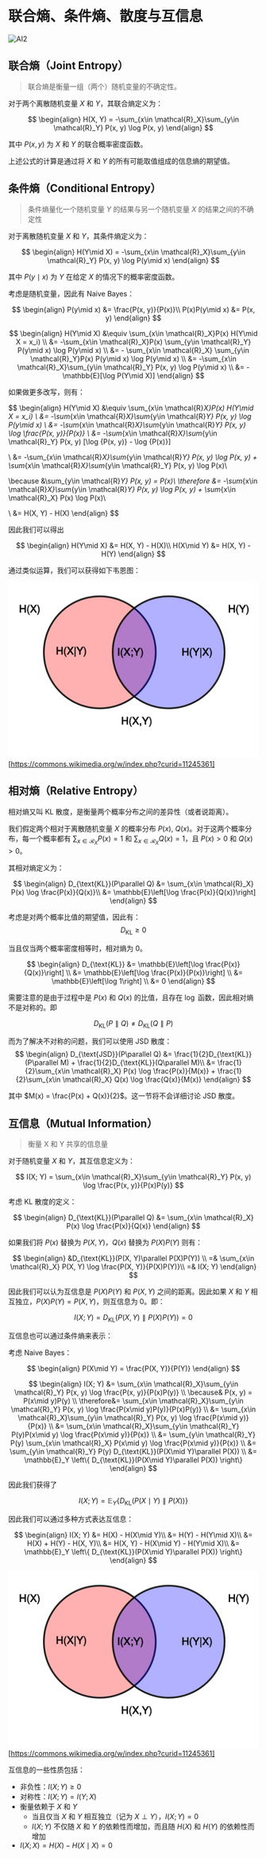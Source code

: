 # 联合熵、条件熵、散度与互信息

![AI2](https://img.shields.io/badge/LI-Artificial%20Inteligence%202-green)

## 联合熵（Joint Entropy）

> 联合熵是衡量一组（两个）随机变量的不确定性。

对于两个离散随机变量 $X$ 和 $Y$，其联合熵定义为：

$$
\begin{align}
H(X, Y) = -\sum_{x\in \mathcal{R}_X}\sum_{y\in \mathcal{R}_Y} P(x, y) \log P(x, y)
\end{align}
$$

其中 $P(x, y)$ 为 $X$ 和 $Y$ 的联合概率密度函数。

上述公式的计算是通过将 $X$ 和 $Y$ 的所有可能取值组成的信息熵的期望值。

## 条件熵（Conditional Entropy）

> 条件熵量化一个随机变量 $Y$ 的结果与另一个随机变量 $X$ 的结果之间的不确定性

对于离散随机变量 $X$ 和 $Y$，其条件熵定义为：

$$
\begin{align}
H(Y\mid X) = -\sum_{x\in \mathcal{R}_X}\sum_{y\in \mathcal{R}_Y} P(x, y) \log P(y\mid x)
\end{align}
$$

其中 $P(y\mid x)$ 为 $Y$ 在给定 $X$ 的情况下的概率密度函数。

考虑是随机变量，因此有 Naive Bayes：

$$
\begin{align}
    P(y\mid x) &= \frac{P(x, y)}{P(x)}\\
    P(x)P(y\mid x) &= P(x, y)
\end{align}
$$


$$
\begin{align}
H(Y\mid X) &\equiv \sum_{x\in \mathcal{R}_X}P(x) H(Y\mid X = x_i)
\\
&= -\sum_{x\in \mathcal{R}_X}P(x) \sum_{y\in \mathcal{R}_Y} P(y\mid x) \log P(y\mid x)
\\
&= - \sum_{x\in \mathcal{R}_X} \sum_{y\in \mathcal{R}_Y}P(x) P(y\mid x) \log P(y\mid x)
\\
&= -\sum_{x\in \mathcal{R}_X}\sum_{y\in \mathcal{R}_Y} P(x, y) \log P(y\mid x)
\\
&= -\mathbb{E}[\log P(Y\mid X)]
\end{align}
$$

如果做更多改写，则有：

$$
\begin{align}
H(Y\mid X) &\equiv \sum_{x\in \mathcal{R}_X}P(x) H(Y\mid X = x_i)
\\
&= -\sum_{x\in \mathcal{R}_X}\sum_{y\in \mathcal{R}_Y} P(x, y) \log P(y\mid x)
\\
&= -\sum_{x\in \mathcal{R}_X}\sum_{y\in \mathcal{R}_Y} P(x, y) \log \frac{P(x, y)}{P(x)}
\\
&= -\sum_{x\in \mathcal{R}_X}\sum_{y\in \mathcal{R}_Y} P(x, y) [\log {P(x, y)} - \log {P(x)}]

\\
&= -\sum_{x\in \mathcal{R}_X}\sum_{y\in \mathcal{R}_Y} P(x, y) \log P(x, y) + \sum_{x\in \mathcal{R}_X}\sum_{y\in \mathcal{R}_Y} P(x, y) \log P(x)\\

\because
&\sum_{y\in \mathcal{R}_Y} P(x, y) = P(x)\\
\therefore
&= -\sum_{x\in \mathcal{R}_X}\sum_{y\in \mathcal{R}_Y} P(x, y) \log P(x, y) + \sum_{x\in \mathcal{R}_X} P(x) \log P(x)\\

\\
&= H(X, Y) - H(X)
\end{align}
$$

因此我们可以得出

$$
\begin{align}
H(Y\mid X) &= H(X, Y) - H(X)\\
H(X\mid Y) &= H(X, Y) - H(Y)
\end{align}
$$

通过类似运算，我们可以获得如下韦恩图：

![](./img/venn-info.png)
[https://commons.wikimedia.org/w/index.php?curid=11245361]

## 相对熵（Relative Entropy）

相对熵又叫 KL 散度，是衡量两个概率分布之间的差异性（或者说距离）。

我们假定两个相对于离散随机变量 $X$ 的概率分布 $P(x)$, $Q(x)$。对于这两个概率分布，每一个概率都有 $\sum_{x\in \mathcal{R}_X}P(x) = 1$ 和 $\sum_{x\in \mathcal{R}_X}Q(x) = 1$，且 $P(x) > 0$ 和 $Q(x) > 0$。

其相对熵定义为：

$$
\begin{align}
D_{\text{KL}}(P\parallel Q) &= \sum_{x\in \mathcal{R}_X} P(x) \log \frac{P(x)}{Q(x)}\\
&= \mathbb{E}\left[\log \frac{P(x)}{Q(x)}\right]
\end{align}
$$

考虑是对两个概率比值的期望值，因此有：
$$
D_{\text{KL}} \geq  0
$$

当且仅当两个概率密度相等时，相对熵为 0。

$$
\begin{align}
D_{\text{KL}}
&= \mathbb{E}\left[\log \frac{P(x)}{Q(x)}\right]
\\
&= \mathbb{E}\left[\log \frac{P(x)}{P(x)}\right]
\\
&= \mathbb{E}\left[\log 1\right]
\\
&= 0
\end{align}
$$

需要注意的是由于过程中是 $P(x)$ 和 $Q(x)$ 的比值，且存在 $\log$ 函数，因此相对熵不是对称的。即

$$
D_{\text{KL}}(P\parallel Q) \neq D_{\text{KL}}(Q\parallel P)
$$

而为了解决不对称的问题，我们可以使用 JSD 散度：
$$
\begin{align}
D_{\text{JSD}}(P\parallel Q) &= \frac{1}{2}D_{\text{KL}}(P\parallel M) + \frac{1}{2}D_{\text{KL}}(Q\parallel M)\\
&= \frac{1}{2}\sum_{x\in \mathcal{R}_X} P(x) \log \frac{P(x)}{M(x)} + \frac{1}{2}\sum_{x\in \mathcal{R}_X} Q(x) \log \frac{Q(x)}{M(x)}
\end{align}
$$

其中 $M(x) = \frac{P(x) + Q(x)}{2}$。这一节将不会详细讨论 JSD 散度。

## 互信息（Mutual Information）

> 衡量 X 和 Y 共享的信息量

对于随机变量 $X$ 和 $Y$，其互信息定义为：

$$
I(X; Y) = \sum_{x\in \mathcal{R}_X}\sum_{y\in \mathcal{R}_Y} P(x, y) \log \frac{P(x, y)}{P(x)P(y)}
$$

考虑 KL 散度的定义：

$$
\begin{align}
D_{\text{KL}}(P\parallel Q) &= \sum_{x\in \mathcal{R}_X} P(x) \log \frac{P(x)}{Q(x)}
\end{align}
$$

如果我们将 $P(x)$ 替换为 $P(X, Y)$，$Q(x)$ 替换为 $P(X)P(Y)$ 则有：

$$
\begin{align}
&D_{\text{KL}}(P(X, Y)\parallel P(X)P(Y)) \\
=& \sum_{x\in \mathcal{R}_X} P(X, Y) \log \frac{P(X, Y)}{P(X)P(Y)}\\
=& I(X; Y)
\end{align}
$$

因此我们可以认为互信息是 $P(X)P(Y)$ 和 $P(X, Y)$ 之间的距离。因此如果 $X$ 和 $Y$ 相互独立，$P(X)P(Y) = P(X, Y)$，则互信息为 0。即：

$$
I(X; Y) = D_{\text{KL}}(P(X, Y)\parallel P(X)P(Y)) = 0
$$

互信息也可以通过条件熵来表示：

考虑 Naive Bayes：

$$
\begin{align}
P(X\mid Y) = \frac{P(X, Y)}{P(Y)}
\end{align}
$$

$$
\begin{align}
I(X; Y) &= \sum_{x\in \mathcal{R}_X}\sum_{y\in \mathcal{R}_Y} P(x, y) \log \frac{P(x, y)}{P(x)P(y)}
\\
\because& P(x, y) = P(x\mid y)P(y)
\\
\therefore&= \sum_{x\in \mathcal{R}_X}\sum_{y\in \mathcal{R}_Y} P(x, y) \log \frac{P(x\mid y)P(y)}{P(x)P(y)}
\\
&= \sum_{x\in \mathcal{R}_X}\sum_{y\in \mathcal{R}_Y} P(x, y) \log \frac{P(x\mid y)}{P(x)}
\\
&= \sum_{x\in \mathcal{R}_X}\sum_{y\in \mathcal{R}_Y} P(y)P(x\mid y) \log \frac{P(x\mid y)}{P(x)}
\\
&= \sum_{y\in \mathcal{R}_Y}  P(y) \sum_{x\in \mathcal{R}_X} P(x\mid y) \log \frac{P(x\mid y)}{P(x)}
\\
&= \sum_{y\in \mathcal{R}_Y}  P(y) D_{\text{KL}}(P(X\mid Y)\parallel P(X))
\\
&= \mathbb{E}_Y \left\{ D_{\text{KL}}(P(X\mid Y)\parallel P(X)) \right\}
\end{align}
$$

因此我们获得了

$$
I(X; Y) = \mathbb{E}_Y \left\{ D_{\text{KL}}(P(X\mid Y)\parallel P(X)) \right\}
$$

因此我们可以通过多种方式表达互信息：

$$
\begin{align}
I(X; Y) &= H(X) - H(X\mid Y)\\
&= H(Y) - H(Y\mid X)\\
&= H(X) + H(Y) - H(X, Y)\\
&= H(X, Y) - H(X\mid Y) - H(Y\mid X)\\
&= \mathbb{E}_Y \left\{ D_{\text{KL}}(P(X\mid Y)\parallel P(X)) \right\}
\end{align}
$$

![](./img/venn-info.png)
[https://commons.wikimedia.org/w/index.php?curid=11245361]

互信息的一些性质包括：
- 非负性：$I(X; Y) \geq 0$
- 对称性：$I(X; Y) = I(Y; X)$
- 衡量依赖于 $X$ 和 $Y$
  - 当且仅当 $X$ 和 $Y$ 相互独立（记为 $X \perp Y$），$I(X; Y) = 0$
  - $I(X; Y)$ 不仅随 $X$ 和 $Y$ 的依赖性而增加，而且随 $H(X)$ 和 $H(Y)$ 的依赖性而增加
- $I(X; X) = H(X) - H(X\mid X) =  0$